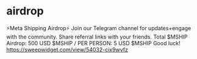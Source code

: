 # airdrop
⚡Meta Shipping Airdrop⚡ Join our Telegram channel for updates+engage with the community. Share referral links with your friends.  Total $MSHIP Airdrop: 500 USD $MSHIP / PER PERSON: 5 USD $MSHIP Good luck!  https://sweepwidget.com/view/54032-cix9wvfz
